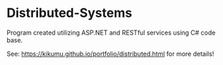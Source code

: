 # Distributed-Systems
Program created utilizing ASP.NET and RESTful services using C# code base. 

See: https://kikumu.github.io/portfolio/distributed.html for more details!
